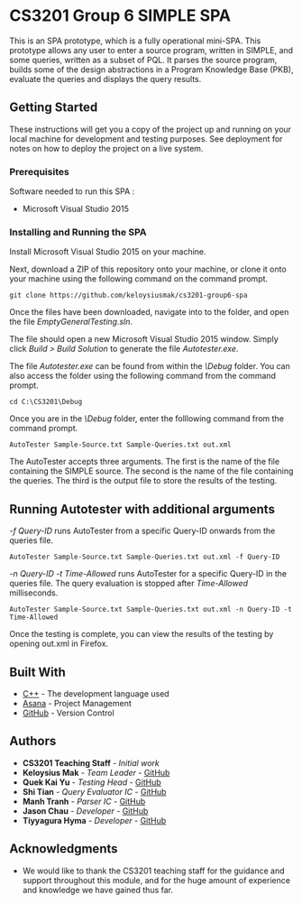 # CS3201 Group 6 SIMPLE SPA

This is an SPA prototype, which is a fully operational mini-SPA. This prototype allows any user to enter a source program, written in SIMPLE, and some queries, written as a subset of PQL. It parses the source program, builds some of the design abstractions in a Program Knowledge Base (PKB), evaluate the queries and displays the query results.

## Getting Started

These instructions will get you a copy of the project up and running on your local machine for development and testing purposes. See deployment for notes on how to deploy the project on a live system.

### Prerequisites

Software needed to run this SPA :

* Microsoft Visual Studio 2015

### Installing and Running the SPA

Install Microsoft Visual Studio 2015 on your machine.

Next, download a ZIP of this repository onto your machine, or clone it onto your machine using the following command on the command prompt.

```
git clone https://github.com/keloysiusmak/cs3201-group6-spa
```

Once the files have been downloaded, navigate into to the folder, and open the file *EmptyGeneralTesting.sln*.

The file should open a new Microsoft Visual Studio 2015 window. Simply click *Build > Build Solution* to generate the file *Autotester.exe*.

The file *Autotester.exe* can be found from within the *\Debug* folder. You can also access the folder using the following command from the command prompt.

```
cd C:\CS3201\Debug
```
Once you are in the *\Debug* folder, enter the folllowing command from the command prompt.

```
AutoTester Sample-Source.txt Sample-Queries.txt out.xml
```

The AutoTester accepts three arguments. The first is the name of the file containing the SIMPLE source. The second is the name of the file containing the queries. The third is the output file to store the results of the testing.

## Running Autotester with additional arguments

*-f Query-ID* runs AutoTester from a specific Query-ID onwards from the queries file.

```
AutoTester Sample-Source.txt Sample-Queries.txt out.xml -f Query-ID
```

*-n Query-ID -t Time-Allowed* runs AutoTester for a specific Query-ID in the queries file. The query evaluation is stopped after *Time-Allowed* milliseconds.

```
AutoTester Sample-Source.txt Sample-Queries.txt out.xml -n Query-ID -t Time-Allowed
```
Once the testing is complete, you can view the results of the testing by opening out.xml in Firefox.

## Built With

* [C++](http://www.cplusplus.com/) - The development language used
* [Asana](https://www.asana.com/) - Project Management
* [GitHub](https://github.com/) - Version Control

## Authors

* **CS3201 Teaching Staff** - *Initial work*
* **Keloysius Mak** - *Team Leader* - [GitHub](https://github.com/keloysiusmak)
* **Quek Kai Yu** - *Testing Head* - [GitHub](https://github.com/kaiyu92)
* **Shi Tian** - *Query Evaluator IC* - [GitHub](https://github.com/shitian007)
* **Manh Tranh** - *Parser IC* - [GitHub](https://github.com/manhtrangh)
* **Jason Chau** - *Developer* - [GitHub](https://github.com/chauvansang)
* **Tiyyagura Hyma** - *Developer* - [GitHub](https://github.com/hymss)

## Acknowledgments

* We would like to thank the CS3201 teaching staff for the guidance and support throughout this module, and for the huge amount of experience and knowledge we have gained thus far.

